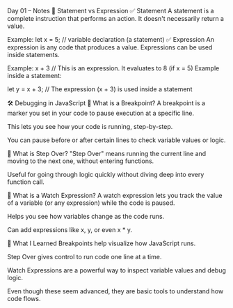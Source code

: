 Day 01 – Notes
🧠 Statement vs Expression
✅ Statement
A statement is a complete instruction that performs an action. It doesn't necessarily return a value.

Example:
let x = 5; // variable declaration (a statement)
✅ Expression
An expression is any code that produces a value. Expressions can be used inside statements.

Example:
x + 3 // This is an expression. It evaluates to 8 (if x = 5)
Example inside a statement:

let y = x + 3; // The expression (x + 3) is used inside a statement

🛠️ Debugging in JavaScript
🔹 What is a Breakpoint?
A breakpoint is a marker you set in your code to pause execution at a specific line.

This lets you see how your code is running, step-by-step.

You can pause before or after certain lines to check variable values or logic.

🔹 What is Step Over?
"Step Over" means running the current line and moving to the next one, without entering functions.

Useful for going through logic quickly without diving deep into every function call.

🔹 What is a Watch Expression?
A watch expression lets you track the value of a variable (or any expression) while the code is paused.

Helps you see how variables change as the code runs.

Can add expressions like x, y, or even x * y.

🧪 What I Learned
Breakpoints help visualize how JavaScript runs.

Step Over gives control to run code one line at a time.

Watch Expressions are a powerful way to inspect variable values and debug logic.

Even though these seem advanced, they are basic tools to understand how code flows.